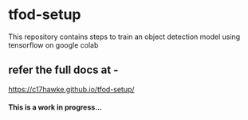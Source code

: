 # tfod-setup
This repository contains steps to train an object detection model using tensorflow on google colab


## refer the full docs at - 
https://c17hawke.github.io/tfod-setup/


#### This is a work in progress...